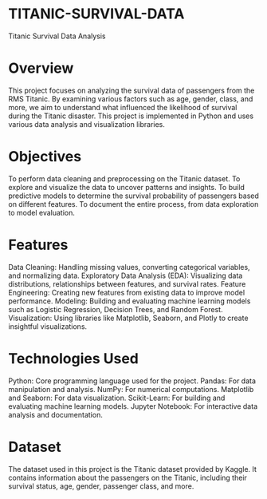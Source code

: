 # TITANIC-SURVIVAL-DATA
Titanic Survival Data Analysis
# Overview
This project focuses on analyzing the survival data of passengers from the RMS Titanic. By examining various factors such as age, gender, class, and more, we aim to understand what influenced the likelihood of survival during the Titanic disaster. This project is implemented in Python and uses various data analysis and visualization libraries.

# Objectives
To perform data cleaning and preprocessing on the Titanic dataset.
To explore and visualize the data to uncover patterns and insights.
To build predictive models to determine the survival probability of passengers based on different features.
To document the entire process, from data exploration to model evaluation.
# Features
Data Cleaning: Handling missing values, converting categorical variables, and normalizing data.
Exploratory Data Analysis (EDA): Visualizing data distributions, relationships between features, and survival rates.
Feature Engineering: Creating new features from existing data to improve model performance.
Modeling: Building and evaluating machine learning models such as Logistic Regression, Decision Trees, and Random Forest.
Visualization: Using libraries like Matplotlib, Seaborn, and Plotly to create insightful visualizations.
# Technologies Used
Python: Core programming language used for the project.
Pandas: For data manipulation and analysis.
NumPy: For numerical computations.
Matplotlib and Seaborn: For data visualization.
Scikit-Learn: For building and evaluating machine learning models.
Jupyter Notebook: For interactive data analysis and documentation.
# Dataset
The dataset used in this project is the Titanic dataset provided by Kaggle. It contains information about the passengers on the Titanic, including their survival status, age, gender, passenger class, and more.

